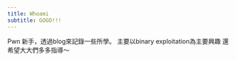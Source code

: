 ```yaml
---
title: Whoami
subtitle: GOGO!!! 
---
```


Pwn 新手，透過blog來記錄一些所學。
主要以binary exploitation為主要興趣
還希望大大們多多指導～

